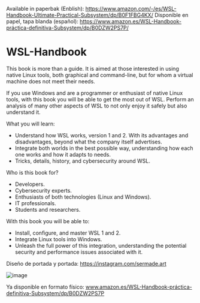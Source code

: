 Available in paperbak (Enblish): https://www.amazon.com/-/es/WSL-Handbook-Ultimate-Practical-Subsystem/dp/B0F1FBG4KX/
Disponible en papel, tapa blanda (español): https://www.amazon.es/WSL-Handbook-práctica-definitiva-Subsystem/dp/B0DZW2PS7P/

# WSL-Handbook
This book is more than a guide. It is aimed at those interested in using native Linux tools, both graphical and command-line, but for whom a virtual machine does not meet their needs.

If you use Windows and are a programmer or enthusiast of native Linux tools, with this book you will be able to get the most out of WSL. Perform an analysis of many other aspects of WSL to not only enjoy it safely but also understand it.

What you will learn:
* Understand how WSL works, version 1 and 2. With its advantages and disadvantages, beyond what the company itself advertises.
* Integrate both worlds in the best possible way, understanding how each one works and how it adapts to needs.
* Tricks, details, history, and cybersecurity around WSL.

Who is this book for?
* Developers.
* Cybersecurity experts.
* Enthusiasts of both technologies (Linux and Windows).
* IT professionals.
* Students and researchers.

With this book you will be able to:
* Install, configure, and master WSL 1 and 2.
* Integrate Linux tools into Windows.
* Unleash the full power of this integration, understanding the potential security and performance issues associated with it.

Diseño de portada y portada: https://instagram.com/sermade.art

![image](https://github.com/ssantosv/WSL-Handbook/assets/16861474/760913f6-1f3b-4478-a367-3a1f024405d3)

Ya disponible en formato físico: www.amazon.es/WSL-Handbook-práctica-definitiva-Subsystem/dp/B0DZW2PS7P

